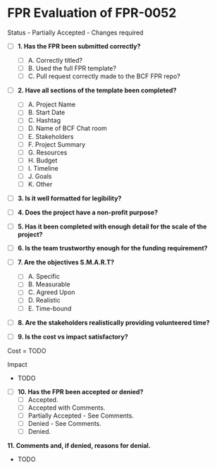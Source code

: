 
# FPR Evaluation of FPR-0052

Status - Partially Accepted - Changes required

- [ ] **1. Has the FPR been submitted correctly?**
   - [ ] A. Correctly titled?
   - [ ] B. Used the full FPR template?
   - [ ] C. Pull request correctly made to the BCF FPR repo?

- [ ] **2. Have all sections of the template been completed?**
   - [ ] A. Project Name
   - [ ] B. Start Date
   - [ ] C. Hashtag
   - [ ] D. Name of BCF Chat room
   - [ ] E. Stakeholders
   - [ ] F. Project Summary
   - [ ] G. Resources
   - [ ] H. Budget
   - [ ] I. Timeline
   - [ ] J. Goals
   - [ ] K. Other

- [ ] **3. Is it well formatted for legibility?**

- [ ] **4. Does the project have a non-profit purpose?**

- [ ] **5. Has it been completed with enough detail for the scale of the project?**

- [ ] **6. Is the team trustworthy enough for the funding requirement?**

- [ ] **7. Are the objectives S.M.A.R.T?**
   - [ ] A. Specific
   - [ ] B. Measurable
   - [ ] C. Agreed Upon
   - [ ] D. Realistic
   - [ ] E. Time-bound

- [ ] **8. Are the stakeholders realistically providing volunteered time?**

- [ ] **9. Is the cost vs impact satisfactory?**

Cost = TODO

Impact

- TODO

- [ ] **10. Has the FPR been accepted or denied?**
   - [ ] Accepted.
   - [ ] Accepted with Comments.
   - [ ] Partially Accepted - See Comments.
   - [ ] Denied - See Comments.
   - [ ] Denied.

**11. Comments and, if denied, reasons for denial.**
   - TODO
